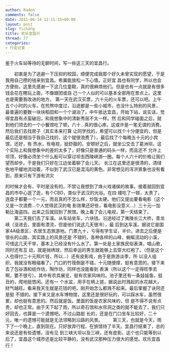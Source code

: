 ```yaml
---
author: Radon
comments: false
date: 2011-06-14 12:11:15+00:00
layout: post
slug: Yichang
title: 欢乐宜昌行
thread: 77
categories:
- 行走记录
---
```


鉴于火车站等待的无聊时间，写一些这三天的宜昌行。

　　初衷是为了逃避一下压抑的校园，顺便完成我那个好久未曾实现的愿望，于是我用自己攒的钱来到宜昌。希冀能放松一下心情。正好宜
昌也有同学，所以也会方便些。这里先感谢一下这几位童鞋，真的很麻烦他们。但是也有一点就是有很多钱会花在瞎玩上面，不像跟团或自
己一个人似的可以基本全部用在景点上。这里也是需要我改进的地方。
       第一天在武汉买票，六十元的火车票，还可以吧。上午五个小时的火车，在煎熬中度过，沿途都是一些小城市，也没什么特别的风景，
最普遍的要数一块块稻田和一个个湖泊了。中午抵达宜昌，开始下站，说实话，觉得宜昌有点蛮破旧，和我想象中的清新秀丽不太一样。然
后和同学碰面之后，就到他们领去的一个小餐馆吃了顿，六十…真的很心疼。这或许是一笔无谓的消费。然后我们去找房子（其实本来打算
让同学找的，希望可以找个十分便宜的，但是最后还是相当于我自己找的，这个就很浪费了），最后找了个每晚五十元的小宾馆，还好，有
热水，有电视，挺舒服的。安顿好之后，就坐公交去了葛洲坝。这个实际上和我想象中的差的太多了，好像只是普通的码头一样，而且还不
允许上坝顶，好像必须坐个什么船可以穿过坝去西陵峡游一圈。每个人六十的价格让我们望而却步。于是我们只好在江边坐着聊了会儿天。
长江在这里还是很清的，清绿色地平缓地流动着，不似到了武汉已是混沌的黄色。非常想见的泻洪景象也没有看到，原来只有下游有洪灾
 
的时候才会有，平时是没有的，不禁让我想到了烽火戏诸侯的故事。接着就回到宜昌的市中心逛了逛，有个CBD，类似于武汉的光谷。在四
楼吃了一顿，太贵了，连盘子都要一个一元，而且真的不怎么样，炒饭太硬。他们又提出要看电影（这个又是一次浪费…个人觉得武汉的电
影效果还好些，看电影没意义…）三十元—加勒比海盗四。出来之后就回到了旅馆。晚上看了会儿电视，第一天结束了。
　　第二天我们去了车溪。从车站坐车，六块钱。沿途经过了夷陵长江大桥，青龙峡（没进去，里面有漂流，但是他们说这几天很冷），最
后到达车溪。据说它是国家4A级景区，农居生态旅游地。门票九十，亏得有学生证，半价。进去之后便是很长的山路，其实路上的风景还是
不错的，各种各样的山峰，蜿蜒流动的小溪，可惜这几天干旱，基本上已经没有什么水了。第一处是土家族民俗表演，唱山歌，同时还有互
动，就是抛绣球，然后幸运的男生就能够上去穿大红袍了。（但是这个人也得付二十元照片钱，所以…）还有皮影戏，由于是旅游淡季，所
以没人组织，我就没有眼福看了。门口的竹筏倒是不错，十元随便撑，挺有意思的。接下来去了包谷酒和纸作坊，陶作坊，同样也没能看到
表演（所以这个一定得旺季去啊，要不很亏）。其中有农具展览，挺有农家风味的。池子里还有一条娃娃鱼，挺丑的，爬地挺悠闲。还有一
个水盆，用手在柄上搓，据说此时溅起的水花越大，财气越旺。看来我天生就是花钱的吧，刚开始怎么都溅不起来。最后掌握了诀窍还是挺
不错的。接下来又是水车博物馆，这里还是很好玩的，可以踩水车，虽然很累，却也挺有意思的。然后就是饭。里面的饭是农家风味的，但
是不得不说有点贵，却也正常。由于天下起了雨，所以奇石馆和水帘洞之类的就不能去了，我们只好回去，也算是一个遗憾吧。不过山路挺
长的，还是在门口坐车比较好，二十元，唯一的遗憾可能就是无法领略到沿路的风景。
　　第三天，也就是今天，雨下了一个晚上，直到现在。只好放弃行程，在旅馆待了半天。宜昌行结束了，总的来说还是有些遗憾，没有见
到三峡大坝以及三峡，还有皮影。这个也只能等到以后了，宜昌这个城市还是比较平静的，没有武汉那种压力很大的感觉。欢乐宜昌行！

